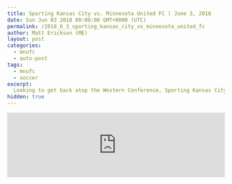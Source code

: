 ```yaml
---
title: Sporting Kansas City vs. Minnesota United FC | June 3, 2018
date: Sun Jun 03 2018 00:00:00 GMT+0000 (UTC)
permalink: /2018_6_3_sporting_kansas_city_vs_minnesota_united_fc 
author: Matt Erickson (ME)
layout: post
categories:
  - mnufc
  - auto-post
tags:
  - mnufc
  - soccer
excerpt:
  Looking to get back atop the Western Conference, Sporting Kansas City welcome Minnesota United to Children's Mercy Park.
hidden: true
---
```

<div class='soccer-video-wrapper'>
<iframe class='soccer-video' width='100%' height='auto' frameborder='0' allowfullscreen src="https://www.mnufc.com/iframe-video?brightcove_id=5793133008001&brightcove_player_id=default&brightcove_account_id=5534894110001"></iframe>
</div>